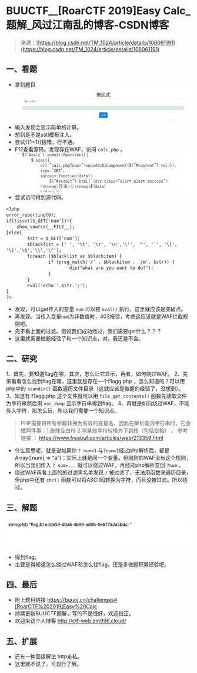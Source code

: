<!--yml
category: 未分类
date: 2022-04-26 14:39:43
-->

# BUUCTF__[RoarCTF 2019]Easy Calc_题解_风过江南乱的博客-CSDN博客

> 来源：[https://blog.csdn.net/TM_1024/article/details/106061191](https://blog.csdn.net/TM_1024/article/details/106061191)

## 一、看题

*   拿到题目
    ![在这里插入图片描述](img/403fa56e50615e0dcd0c88f201dae220.png)
*   输入发现会显示简单的计算。
*   想到是不是ssti模板注入。
*   尝试{{1+1}}报错，行不通。
*   F12查看源码。发现存在WAF，访问 `calc.php` 。
    ![在这里插入图片描述](img/9b48c041b099cb812009ac8ce202973d.png)
*   尝试访问得到源代码。

```
<?php
error_reporting(0);
if(!isset($_GET['num'])){
    show_source(__FILE__);
}else{
        $str = $_GET['num'];
        $blacklist = [' ', '\t', '\r', '\n','\'', '"', '`', '\[', '\]','\$','\\','\^'];
        foreach ($blacklist as $blackitem) {
                if (preg_match('/' . $blackitem . '/m', $str)) {
                        die("what are you want to do?");
                }
        }
        eval('echo '.$str.';');
}
?> 
```

*   发现，可以get传入的变量 `num` 可以被 `eval()` 执行。这里就应该是突破点。
*   再发现。当传入变量`num`为非数值时，403报错，考虑这应该就是WAF拦截规则吧。
*   先不看上面的过滤。假设我们成功绕过，我们需要get什么？？？
*   这里就需要做题经验了和一个知识点，对，我还是不会。

## 二、研究

1、首先，要知道flag在哪，其次，怎么让它显示，再者，如何绕过WAF。
2、先来看看怎么找到flag在哪，这里就是存在一个f1agg.php ，怎么知道的？可以用php中的 `scandir()` 函数遍历文件目录（这就应该是做题的经验了，没想到）。
3、知道有 f1agg.php 这个文件就可以用 `file_get_contents()` 函数先读取文件为字符串然后用 `var_dump` 显示字符串得到flag。
4、再就是如何绕过WAF，不能传入字符，那怎么玩，所以我们需要一个知识点。

> PHP需要将所有参数转换为有效的变量名，因此在解析查询字符串时，它会做两件事：1.删除空白符 2.将某些字符转换为下划线（包括空格）
> 。
> 参考链接 ： https://www.freebuf.com/articles/web/213359.html

*   什么意思呢，就是说如果你 `? num=1` 与`?num=1`经过php解析后，都是Array([num] => “a”)；实际上就是同一个变量。但刚刚的WAF没有这个规则，所以当我们传入 `? num=...` 就可以绕过WAF，再经过php解析变回 `?num` 。
*   绕过WAF再看上面的的过滤黑名单发现 `/` 被过滤了，无法用函数来遍历目录，但php中还有 `chr()` 函数可以将ASCII码转换为字符，而且没被过滤。所以绕过。

## 三、解题

![在这里插入图片描述](img/956bd456fd042ef8d7457fe58edef1f1.png)

*   得到flag。
*   主要是得知道怎么绕过WAF和怎么找flag。还是多做题积累经验吧。

## 四、最后

*   附上题目链接 https://buuoj.cn/challenges#[RoarCTF%202019]Easy%20Calc
*   持续更新BUUCTF题解，写的不是很好，欢迎指正。
*   欢迎来访个人博客 http://ctf-web.zm996.cloud/

## 五、扩展

*   还有一种高级解法 http走私。
*   这里就不说了，可自行了解。